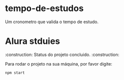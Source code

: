 # tempo-de-estudos
Um cronometro que valida o tempo de estudo.
<h1> Alura stduies </h1>
:construction: Status do projeto concluido. :construction:

Para rodar o projeto na sua máquina, por favor digite:

```
npm start
```
